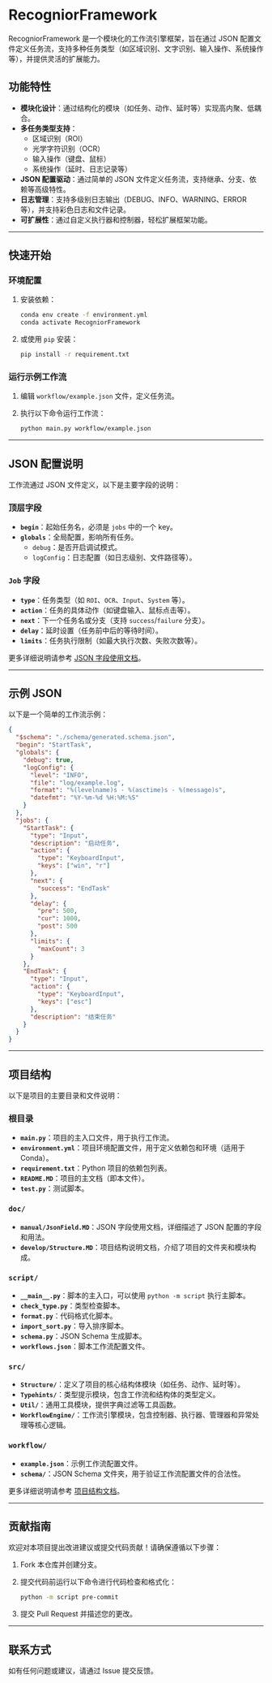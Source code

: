 # RecogniorFramework

RecogniorFramework 是一个模块化的工作流引擎框架，旨在通过 JSON 配置文件定义任务流，支持多种任务类型（如区域识别、文字识别、输入操作、系统操作等），并提供灵活的扩展能力。

## 功能特性

- **模块化设计**：通过结构化的模块（如任务、动作、延时等）实现高内聚、低耦合。
- **多任务类型支持**：
  - 区域识别（ROI）
  - 光学字符识别（OCR）
  - 输入操作（键盘、鼠标）
  - 系统操作（延时、日志记录等）
- **JSON 配置驱动**：通过简单的 JSON 文件定义任务流，支持继承、分支、依赖等高级特性。
- **日志管理**：支持多级别日志输出（DEBUG、INFO、WARNING、ERROR 等），并支持彩色日志和文件记录。
- **可扩展性**：通过自定义执行器和控制器，轻松扩展框架功能。

---

## 快速开始

### 环境配置

1. 安装依赖：

   ```bash
   conda env create -f environment.yml
   conda activate RecogniorFramework
   ```

2. 或使用 `pip` 安装：

   ```bash
   pip install -r requirement.txt
   ```

### 运行示例工作流

1. 编辑 `workflow/example.json` 文件，定义任务流。
2. 执行以下命令运行工作流：

   ```bash
   python main.py workflow/example.json
   ```

---

## JSON 配置说明

工作流通过 JSON 文件定义，以下是主要字段的说明：

### 顶层字段

- **`begin`**：起始任务名，必须是 `jobs` 中的一个 key。
- **`globals`**：全局配置，影响所有任务。
  - `debug`：是否开启调试模式。
  - `logConfig`：日志配置（如日志级别、文件路径等）。

### `Job` 字段

- **`type`**：任务类型（如 `ROI`、`OCR`、`Input`、`System` 等）。
- **`action`**：任务的具体动作（如键盘输入、鼠标点击等）。
- **`next`**：下一个任务名或分支（支持 `success`/`failure` 分支）。
- **`delay`**：延时设置（任务前中后的等待时间）。
- **`limits`**：任务执行限制（如最大执行次数、失败次数等）。

更多详细说明请参考 [JSON 字段使用文档](doc/manual/JsonField.MD)。

---

## 示例 JSON

以下是一个简单的工作流示例：

```json
{
  "$schema": "./schema/generated.schema.json",
  "begin": "StartTask",
  "globals": {
    "debug": true,
    "logConfig": {
      "level": "INFO",
      "file": "log/example.log",
      "format": "%(levelname)s - %(asctime)s - %(message)s",
      "datefmt": "%Y-%m-%d %H:%M:%S"
    }
  },
  "jobs": {
    "StartTask": {
      "type": "Input",
      "description": "启动任务",
      "action": {
        "type": "KeyboardInput",
        "keys": ["win", "r"]
      },
      "next": {
        "success": "EndTask"
      },
      "delay": {
        "pre": 500,
        "cur": 1000,
        "post": 500
      },
      "limits": {
        "maxCount": 3
      }
    },
    "EndTask": {
      "type": "Input",
      "action": {
        "type": "KeyboardInput",
        "keys": ["esc"]
      },
      "description": "结束任务"
    }
  }
}
```

---

## 项目结构

以下是项目的主要目录和文件说明：

### 根目录

- **`main.py`**：项目的主入口文件，用于执行工作流。
- **`environment.yml`**：项目环境配置文件，用于定义依赖包和环境（适用于 Conda）。
- **`requirement.txt`**：Python 项目的依赖包列表。
- **`README.MD`**：项目的主文档（即本文件）。
- **`test.py`**：测试脚本。

### `doc/`

- **`manual/JsonField.MD`**：JSON 字段使用文档，详细描述了 JSON 配置的字段和用法。
- **`develop/Structure.MD`**：项目结构说明文档，介绍了项目的文件夹和模块构成。

### `script/`

- **`__main__.py`**：脚本的主入口，可以使用 `python -m script` 执行主脚本。
- **`check_type.py`**：类型检查脚本。
- **`format.py`**：代码格式化脚本。
- **`import_sort.py`**：导入排序脚本。
- **`schema.py`**：JSON Schema 生成脚本。
- **`workflows.json`**：脚本工作流配置文件。

### `src/`

- **`Structure/`**：定义了项目的核心结构体模块（如任务、动作、延时等）。
- **`Typehints/`**：类型提示模块，包含工作流和结构体的类型定义。
- **`Util/`**：通用工具模块，提供字典过滤等工具函数。
- **`WorkflowEngine/`**：工作流引擎模块，包含控制器、执行器、管理器和异常处理等核心逻辑。

### `workflow/`

- **`example.json`**：示例工作流配置文件。
- **`schema/`**：JSON Schema 文件夹，用于验证工作流配置文件的合法性。

更多详细说明请参考 [项目结构文档](doc/develop/Structure.MD)。

---

## 贡献指南

欢迎对本项目提出改进建议或提交代码贡献！请确保遵循以下步骤：

1. Fork 本仓库并创建分支。
2. 提交代码前运行以下命令进行代码检查和格式化：

   ```bash
   python -m script pre-commit
   ```

3. 提交 Pull Request 并描述您的更改。

---

## 联系方式

如有任何问题或建议，请通过 Issue 提交反馈。
